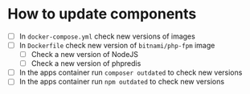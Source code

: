 # How to update components

- [ ] In `docker-compose.yml` check new versions of images
- [ ] In `Dockerfile` check new version of `bitnami/php-fpm` image
    - [ ] Check a new version of NodeJS
    - [ ] Check a new version of phpredis
- [ ] In the apps container run `composer outdated` to check new versions
- [ ] In the apps container run `npm outdated` to check new versions
